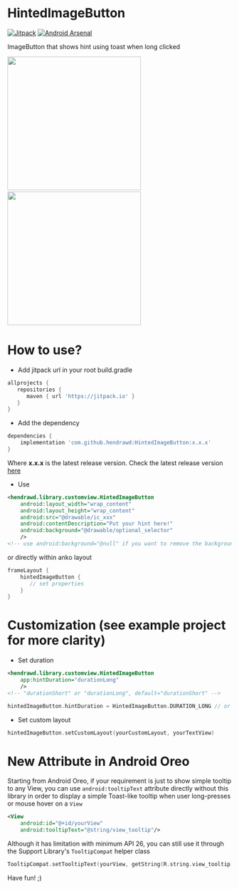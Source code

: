 # HintedImageButton

[![Jitpack](https://jitpack.io/v/hendrawd/HintedImageButton.svg)](https://jitpack.io/#hendrawd/HintedImageButton)
[![Android Arsenal](https://img.shields.io/badge/Android%20Arsenal-HintedImageButton-blue.svg?style=flat)](https://android-arsenal.com/details/1/7303)

ImageButton that shows hint using toast when long clicked

<img src="https://user-images.githubusercontent.com/9481791/48111769-a0235d00-e285-11e8-9ffe-0029d801c74f.jpg" width="300px"/>&nbsp;&nbsp;&nbsp;<img src="https://user-images.githubusercontent.com/9481791/58359578-56f7cb00-7eae-11e9-9299-ebdb2f8b7e97.jpg" width="300px"/>

# How to use?
- Add jitpack url in your root build.gradle
```gradle
allprojects {
   repositories {
      maven { url 'https://jitpack.io' }
   }
}
```
- Add the dependency
```gradle
dependencies {
    implementation 'com.github.hendrawd:HintedImageButton:x.x.x'
}
```
Where **x.x.x** is the latest release version. Check the latest release version [here](https://github.com/hendrawd/HintedImageButton/releases)
- Use
```XML
<hendrawd.library.customview.HintedImageButton
    android:layout_width="wrap_content"
    android:layout_height="wrap_content"
    android:src="@drawable/ic_xxx"
    android:contentDescription="Put your hint here!"
    android:background="@drawable/optional_selector"
    />
<!-- use android:background="@null" if you want to remove the background-->
```
or directly within anko layout
```kotlin
frameLayout { 
    hintedImageButton { 
       // set properties
    }
}
```

# Customization (see example project for more clarity)
- Set duration
```XML
<hendrawd.library.customview.HintedImageButton
    app:hintDuration="durationLong"
    />
<!-- "durationShort" or "durationLong", default="durationShort" -->
```
```kotlin
hintedImageButton.hintDuration = HintedImageButton.DURATION_LONG // or HintedImageButton.DURATION_SHORT
```
- Set custom layout
```kotlin
hintedImageButton.setCustomLayout(yourCustomLayout, yourTextView)
```

# New Attribute in Android Oreo

Starting from Android Oreo, if your requirement is just to show simple tooltip to any View, you can use `android:tooltipText` attribute directly without this library in order to display a simple Toast-like tooltip when user long-presses or mouse hover on a `View`
```xml
<View
    android:id="@+id/yourView"
    android:tooltipText="@string/view_tooltip"/>
```
Although it has limitation with minimum API 26, you can still use it through the Support Library's `TooltipCompat` helper class
```kotlin
TooltipCompat.setTooltipText(yourView, getString(R.string.view_tooltip))
```
Have fun! ;)
